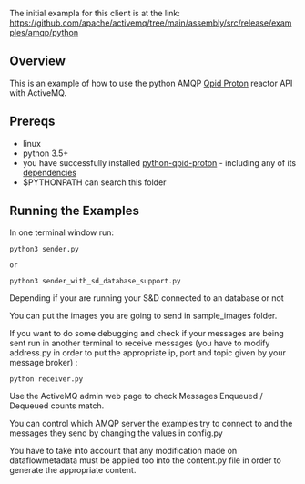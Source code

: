 
The initial exampla for this client is at the link: https://github.com/apache/activemq/tree/main/assembly/src/release/examples/amqp/python

## Overview
This is an example of how to use the python AMQP [Qpid Proton](https://qpid.apache.org/proton/index.html) reactor API with ActiveMQ.

## Prereqs
- linux
- python 3.5+
- you have successfully installed [python-qpid-proton](https://pypi.python.org/pypi/python-qpid-proton) - including any of its [dependencies](https://github.com/apache/qpid-proton/blob/master/INSTALL.md)
- $PYTHONPATH can search this folder

## Running the Examples
In one terminal window run:

    python3 sender.py

    or

    python3 sender_with_sd_database_support.py

Depending if your are running your S&D connected to an database or not

You can put the images you are going to send in sample_images folder.

If you want to do some debugging and check if your messages are being sent run in another terminal to receive messages (you have to modify address.py in order to put the appropriate ip, port and topic given by your message broker) :

    python receiver.py

Use the ActiveMQ admin web page to check Messages Enqueued / Dequeued counts match. 

You can control which AMQP server the examples try to connect to and the messages they send by changing the values in config.py

You have to take into account that any modification made on dataflowmetadata must be applied too into the content.py file in order to generate the appropriate content.
